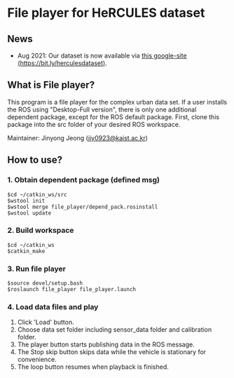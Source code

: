 # File player for HeRCULES dataset

## News
- Aug 2021: Our dataset is now available via [this google-site (https://bit.ly/herculesdataset)](https://sites.google.com/view/herculesdataset).

## What is File player?
This program is a file player for the complex urban data set. If a user installs the ROS using "Desktop-Full version", there is only one additional dependent package, except for the ROS default package. First, clone this package into the src folder of your desired ROS workspace.

Maintainer: Jinyong Jeong (jjy0923@kaist.ac.kr)

## How to use?

### 1. Obtain dependent package (defined msg)

```
$cd ~/catkin_ws/src
$wstool init
$wstool merge file_player/depend_pack.rosinstall
$wstool update
```

### 2. Build workspace

```
$cd ~/catkin_ws
$catkin_make
```

### 3. Run file player

```
$source devel/setup.bash
$roslaunch file_player file_player.launch
```

### 4. Load data files and play

1. Click 'Load' button.
2. Choose data set folder including sensor_data folder and calibration folder.
3. The player button starts publishing data in the ROS message.
4. The Stop skip button skips data while the vehicle is stationary for convenience.
5. The loop button resumes when playback is finished.
